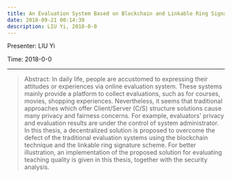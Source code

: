 ```yaml
---
title: An Evaluation System Based on Blockchain and Linkable Ring Signature
date: 2018-09-21 00:14:39
description: LIU Yi, 2018-0-0
---
```


<!-- more -->

Presenter: LIU Yi

Time: 2018-0-0

---

> Abstract:  In daily life, people are accustomed to expressing their attitudes or experiences via online evaluation system. These systems mainly provide a platform to collect evaluations, such as for courses, movies, shopping experiences. Nevertheless, it seems that traditional approaches which offer Client/Server (C/S) structure solutions cause many privacy and fairness concerns. For example, evaluators' privacy and evaluation results are under the control of system administrator. In this thesis, a decentralized solution is proposed to overcome the defect of the traditional evaluation systems using the blockchain technique and the linkable ring signature scheme. For better illustration, an implementation of the proposed solution for evaluating teaching quality is given in this thesis, together with the security analysis.   

